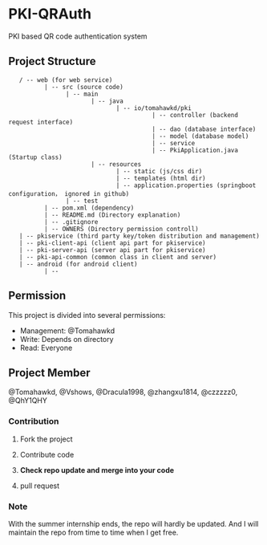 # PKI-QRAuth
PKI based QR code authentication system

## Project Structure
```
   / -- web (for web service)
          | -- src (source code)
                | -- main
                       | -- java
                              | -- io/tomahawkd/pki
                                        | -- controller (backend request interface)
                                        | -- dao (database interface)
                                        | -- model (database model)
                                        | -- service
                                        | -- PkiApplication.java (Startup class)
                       | -- resources
                              | -- static (js/css dir)
                              | -- templates (html dir)
                              | -- application.properties (springboot configuration， ignored in github)
                | -- test
          | -- pom.xml (dependency)
          | -- README.md (Directory explanation)
          | -- .gitignore
          | -- OWNERS (Directory permission controll)
   | -- pkiservice (third party key/token distribution and management)
   | -- pki-client-api (client api part for pkiservice)
   | -- pki-server-api (server api part for pkiservice)
   | -- pki-api-common (common class in client and server)
   | -- android (for android client)
          | --  
```
## Permission
This project is divided into several permissions:

- Management: @Tomahawkd
- Write: Depends on directory
- Read: Everyone

## Project Member
@Tomahawkd, @Vshows, @Dracula1998, @zhangxu1814, @czzzzz0, @QhY1QHY

### Contribution

1. Fork the project

2. Contribute code

3. **Check repo update and merge into your code**

4. pull request

### Note

With the summer internship ends, the repo will hardly be updated. And I will maintain the repo from time to time when I get free.
